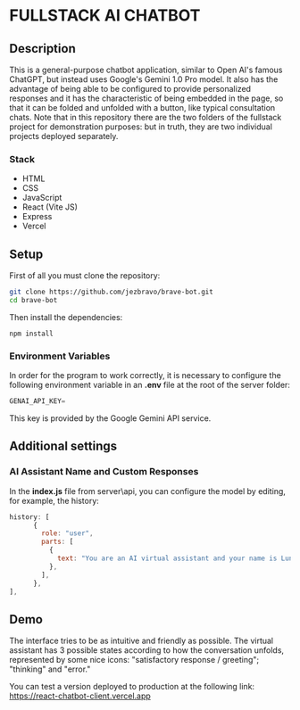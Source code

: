 # FULLSTACK AI CHATBOT

## Description

This is a general-purpose chatbot application, similar to Open AI's famous ChatGPT, but instead uses Google's Gemini 1.0 Pro model. It also has the advantage of being able to be configured to provide personalized responses and it has the characteristic of being embedded in the page, so that it can be folded and unfolded with a button, like typical consultation chats. Note that in this repository there are the two folders of the fullstack project for demonstration purposes: but in truth, they are two individual projects deployed separately.

### Stack

- HTML
- CSS
- JavaScript
- React (Vite JS)
- Express
- Vercel

## Setup

First of all you must clone the repository:

```sh
git clone https://github.com/jezbravo/brave-bot.git
cd brave-bot
```

Then install the dependencies:

```node
npm install
```

### Environment Variables

In order for the program to work correctly, it is necessary to configure the following environment variable in an **.env** file at the root of the server folder:

```javascript
GENAI_API_KEY=
```

This key is provided by the Google Gemini API service.

## Additional settings

### AI Assistant Name and Custom Responses

In the **index.js** file from server\api, you can configure the model by editing, for example, the history:

```javascript
history: [
      {
        role: "user",
        parts: [
          {
            text: "You are an AI virtual assistant and your name is Luna, also known as BraveBot.
          },
        ],
      },
],
```

## Demo

The interface tries to be as intuitive and friendly as possible. The virtual assistant has 3 possible states according to how the conversation unfolds, represented by some nice icons: "satisfactory response / greeting"; "thinking" and "error."

You can test a version deployed to production at the following link: https://react-chatbot-client.vercel.app
